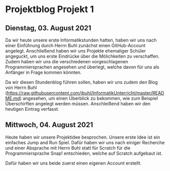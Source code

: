 # Projektblog Projekt 1

## Dienstag, 03. August 2021

Da wir heute unsere erste Informatikstunden hatten, haben wir uns nach einer Einführung durch Herrn Buhl zunächst einen GitHub-Account angelegt. Anschließend haben wir uns Projekte ehemaliger Schüler angeguckt, um uns erste Eindrücke über die Mölichkeiten zu verschaffen. Zudem haben wir uns die verschiedenen vorgeschlagenen Programmiersprachen angesehen und überlegt, welche davon für uns als Anfänger in Frage kommen könnten.

Da wir diesen Stundenblog führen sollen, haben wir uns zudem den Blog von Herrn Buhl (https://raw.githubusercontent.com/jbuhl/InformatikUnterricht/master/README.md) angesehen, um einen Überblick zu bekommen, wie zum Beispiel Überschirften angelegt werden müssen. Anschleißend haben wir den heutigen Eintrag verfasst. 

## Mittwoch, 04. August 2021

Heute haben wir unsere Projektidee besprochen. Unsere erste Idee ist ein einfaches Jump and Run Spiel. Dafür haben wir uns nach einiger Recherche und einer Absprache mit Herrn Buhl statt für Scratch für die Programmiersprache Snap! entschieden, welche auf Scratch aufgebaut ist. 

Dafür haben wir uns beide zuerst einen eigenen Account erstellt.
